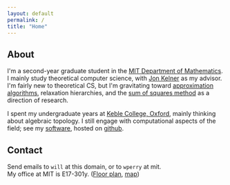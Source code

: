 ```yaml
---
layout: default
permalink: /
title: "Home"
---
```


## About

I'm a second-year graduate student in the [MIT Department of Mathematics](http://math.mit.edu). I mainly study theoretical computer science, with [Jon Kelner](http://math.mit.edu/~kelner/) as my advisor. I'm fairly new to theoretical CS, but I'm gravitating toward [approximation algorithms](http://en.wikipedia.org/wiki/Approximation_algorithm), relaxation hierarchies, and the [sum of squares method](http://en.wikipedia.org/wiki/Sum-of-squares_optimization) as a direction of research. 

I spent my undergraduate years at [Keble College, Oxford](http://www.keble.ox.ac.uk/), mainly thinking about algebraic topology. I still engage with computational aspects of the field; see my [software](/software/), hosted on [github](http://github.com/willperry).

## Contact
Send emails to `will` at this domain, or to `wperry` at mit.  
My office at MIT is E17-301y. ([Floor plan](/images/office-map.png), [map](http://whereis.mit.edu/?go=E17))

